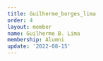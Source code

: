 ```yaml
---
title: Guilherme_borges_lima
order: 4
layout: member
name: Guilherme B. Lima
membership: Alumni
update: '2022-08-15'
---
```


